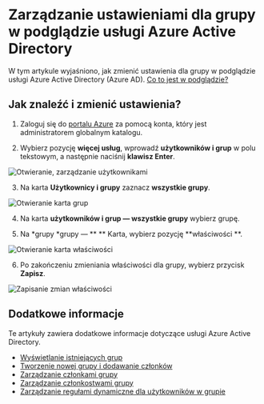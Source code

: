 <properties
    pageTitle="Zarządzanie ustawieniami dla grupy w podglądzie usługi Azure Active Directory | Microsoft Azure"
    description="Jak edytować właściwości i inne ustawienia konfiguracji dla grupy w usłudze Active Directory platformy Azure"
    services="active-directory"
    documentationCenter=""
    authors="curtand"
    manager="femila"
    editor=""/>

<tags
    ms.service="active-directory"
    ms.workload="identity"
    ms.tgt_pltfrm="na"
    ms.devlang="na"
    ms.topic="article"
    ms.date="09/12/2016"
    ms.author="curtand"/>


# <a name="manage-the-settings-for-a-group-in-azure-active-directory-preview"></a>Zarządzanie ustawieniami dla grupy w podglądzie usługi Azure Active Directory

W tym artykule wyjaśniono, jak zmienić ustawienia dla grupy w podglądzie usługi Azure Active Directory (Azure AD). [Co to jest w podglądzie?](active-directory-preview-explainer.md)

## <a name="how-do-i-find-and-change-the-settings"></a>Jak znaleźć i zmienić ustawienia?

1.  Zaloguj się do [portalu Azure](https://portal.azure.com) za pomocą konta, który jest administratorem globalnym katalogu.

2.  Wybierz pozycję **więcej usług**, wprowadź **użytkowników i grup** w polu tekstowym, a następnie naciśnij **klawisz Enter**.

  ![Otwieranie, zarządzanie użytkownikami](./media/active-directory-groups-settings-azure-portal/search-user-management.png)

3.  Na karta **Użytkownicy i grupy** zaznacz **wszystkie grupy**.

  ![Otwieranie karta grup](./media/active-directory-groups-settings-azure-portal/view-groups-blade.png)

4. Na karta **użytkowników i grup — wszystkie grupy** wybierz grupę.

5. Na *grupy *grupy — ** ** Karta, wybierz pozycję **właściwości **.

  ![Otwieranie karta właściwości](./media/active-directory-groups-settings-azure-portal/select-group-properties.png)

6. Po zakończeniu zmieniania właściwości dla grupy, wybierz przycisk **Zapisz**.    

  ![Zapisanie zmian właściwości](./media/active-directory-groups-settings-azure-portal/save-group-properties.png)


## <a name="additional-information"></a>Dodatkowe informacje

Te artykuły zawiera dodatkowe informacje dotyczące usługi Azure Active Directory.

* [Wyświetlanie istniejących grup](active-directory-groups-view-azure-portal.md)
* [Tworzenie nowej grupy i dodawanie członków](active-directory-groups-create-azure-portal.md)
* [Zarządzanie członkami grupy](active-directory-groups-members-azure-portal.md)
* [Zarządzanie członkostwami grupy](active-directory-groups-membership-azure-portal.md)
* [Zarządzanie regułami dynamiczne dla użytkowników w grupie](active-directory-groups-dynamic-membership-azure-portal.md)
